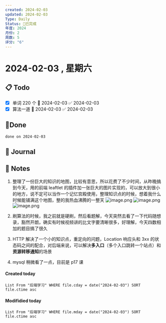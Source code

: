 ```yaml
---
created: 2024-02-03
updated: 2024-02-03
Type: Daily
Status: 🎃已完成
年度: 2024
月份: 2
周数: 5
评分: "6"
---
```

# 2024-02-03 , 星期六

## 📋 Todo
- [x] 单词 220 个 📅 2024-02-03 ✅ 2024-02-03
- [x] 算法一道 📅 2024-02-03 ✅ 2024-02-03

## 🍰Done
```tasks
done on 2024-02-03
```

## 📆 Journal


## 📑 Notes
1. 整理了一份巨大的知识的地图，比较有意思，所以花费了不少时间，从昨晚搞到今天，用的前端 leaftlet 的插件加一张巨大的图片实现的，可以放大到很小的地方，说不定可以当作一个记忆宫殿使用，整理知识点的时候，想着我什么时候能铺满这个地图，整的我热血沸腾的一整天 ![image.png](https://obsidian-pic-1317906728.cos.ap-nanjing.myqcloud.com/obsidian/20240203235730.png)
![image.png](https://obsidian-pic-1317906728.cos.ap-nanjing.myqcloud.com/obsidian/20240203235114.png) ![image.png](https://obsidian-pic-1317906728.cos.ap-nanjing.myqcloud.com/obsidian/20240203235806.png)

2. 刷算法的时候，我之前就是硬刷，然后看题解，今天突然去看了一下代码随想录，豁然开朗，确实有时候视频讲的比文字要清晰很多，好理解，今天四数相加的题目搞了很久
3. HTTP 解决了一个小的知识点，重定向的问题，Location 响应头和 3xx 的状态码之间的配合，对后端来说，可以解决**多入口**（多个入口跳转一个站点）和**资源转移通知**的场景
4. mysql 稍微看了一点，目前是 p17 课


#### Created today

```dataview
List From "后端学习" WHERE file.cday = date("2024-02-03") SORT file.ctime asc
```


#### Modifidied today

```dataview
List From "后端学习" WHERE file.mday = date("2024-02-03") SORT file.ctime asc
```